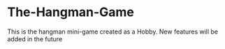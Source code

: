 # The-Hangman-Game
This is the hangman mini-game created as a Hobby. New features will be added in the future 
